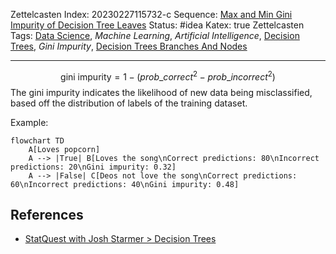 Zettelcasten Index: 20230227115732-c
Sequence: [Max and Min Gini Impurity of Decision Tree Leaves](Max%20and%20Min%20Gini%20Impurity%20of%20Decision%20Tree%20Leaves.md)
Status: #idea
Katex: true
Zettelcasten Tags: [Data Science](../map-of-content/Data%20Science.md), *Machine Learning*, *Artificial Intelligence*, [Decision Trees](Decision%20Trees.md), *Gini Impurity*, [Decision Trees Branches And Nodes](Decision%20Trees%20Branches%20And%20Nodes.md)

---

$$\text{gini impurity} = 1 - (prob\_{correct}^2 - prob\_{incorrect}^2)$$
The gini impurity indicates the likelihood of new data being misclassified, based off the distribution of labels of the training dataset.

Example:

````mermaid
flowchart TD
    A[Loves popcorn]
    A --> |True| B[Loves the song\nCorrect predictions: 80\nIncorrect predictions: 20\nGini impurity: 0.32]
    A --> |False| C[Deos not love the song\nCorrect predictions: 60\nIncorrect predictions: 40\nGini impurity: 0.48]
````

## References

* [StatQuest with Josh Starmer > Decision Trees](../references/StatQuest%20with%20Josh%20Starmer.md#decision-trees)
